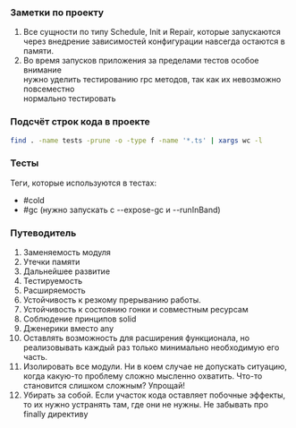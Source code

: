 ### Заметки по проекту

1. Все сущности по типу Schedule, Init и Repair, которые запускаются
через внедрение зависимостей конфигурации навсегда остаются в памяти.
2. Во время запусков приложения за пределами тестов особое внимание  
нужно уделить тестированию rpc методов, так как их невозможно повсеместно  
нормально тестировать

### Подсчёт строк кода в проекте

```bash
find . -name tests -prune -o -type f -name '*.ts' | xargs wc -l
```

### Тесты

Теги, которые используются в тестах: 
- #cold
- #gc (нужно запускать с --expose-gc и --runInBand)

### Путеводитель

1. Заменяемость модуля
2. Утечки памяти
3. Дальнейшее развитие
4. Тестируемость
5. Расширяемость
6. Устойчивость к резкому прерыванию работы.
7. Устойчивость к состоянию гонки и совместным ресурсам
8. Соблюдение принципов solid
9. Дженерики вместо any
10. Оставлять возможность для расширения функционала, но реализовывать каждый раз только минимально необходимую его часть.
11. Изолировать все модули. Ни в коем случае не допускать ситуацию, когда какую-то проблему сложно мысленно охватить. Что-то становится слишком сложным? Упрощай!
12. Убирать за собой. Если участок кода оставляет побочные эффекты, то их нужно устранять там, где они не нужны. Не забывать про
finally директиву
